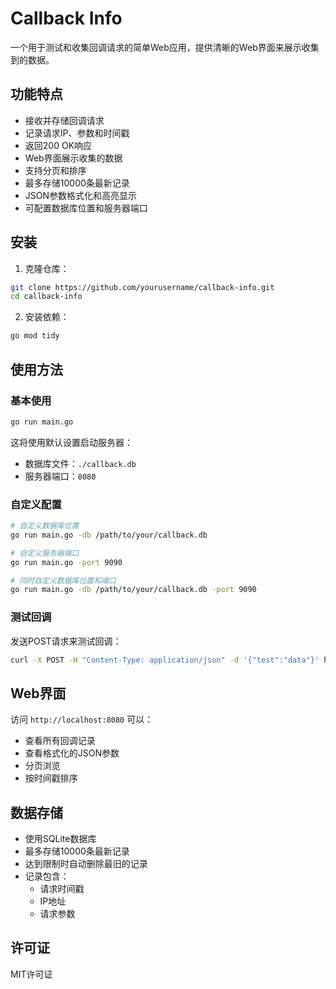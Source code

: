 # Callback Info

一个用于测试和收集回调请求的简单Web应用，提供清晰的Web界面来展示收集到的数据。

## 功能特点

- 接收并存储回调请求
- 记录请求IP、参数和时间戳
- 返回200 OK响应
- Web界面展示收集的数据
- 支持分页和排序
- 最多存储10000条最新记录
- JSON参数格式化和高亮显示
- 可配置数据库位置和服务器端口

## 安装

1. 克隆仓库：
```bash
git clone https://github.com/yourusername/callback-info.git
cd callback-info
```

2. 安装依赖：
```bash
go mod tidy
```

## 使用方法

### 基本使用
```bash
go run main.go
```
这将使用默认设置启动服务器：
- 数据库文件：`./callback.db`
- 服务器端口：`8080`

### 自定义配置
```bash
# 自定义数据库位置
go run main.go -db /path/to/your/callback.db

# 自定义服务器端口
go run main.go -port 9090

# 同时自定义数据库位置和端口
go run main.go -db /path/to/your/callback.db -port 9090
```

### 测试回调
发送POST请求来测试回调：
```bash
curl -X POST -H "Content-Type: application/json" -d '{"test":"data"}' http://localhost:8080/api/callback
```

## Web界面

访问 `http://localhost:8080` 可以：
- 查看所有回调记录
- 查看格式化的JSON参数
- 分页浏览
- 按时间戳排序

## 数据存储

- 使用SQLite数据库
- 最多存储10000条最新记录
- 达到限制时自动删除最旧的记录
- 记录包含：
  - 请求时间戳
  - IP地址
  - 请求参数

## 许可证

MIT许可证 